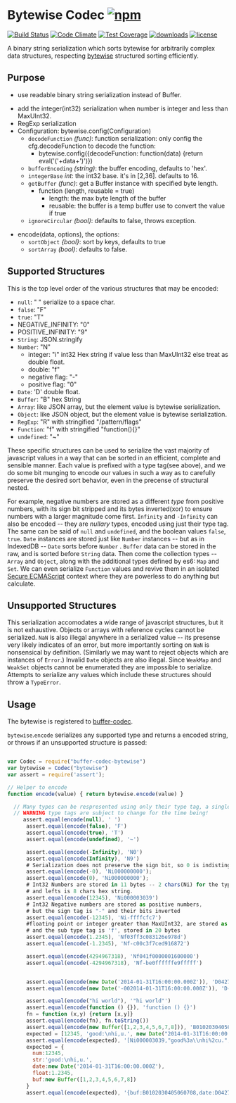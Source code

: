 # Bytewise Codec  [![npm][npm-svg]][npm]

[![Build Status][travis-svg]][travis]
[![Code Climate][codeclimate-svg]][codeclimate]
[![Test Coverage][codeclimate-test-svg]][codeclimate-test]
[![downloads][npm-download-svg]][npm]
[![license][npm-license-svg]][npm]

[npm]: https://npmjs.org/package/codec-bytewise
[npm-svg]: https://img.shields.io/npm/v/codec-bytewise.svg
[npm-download-svg]: https://img.shields.io/npm/dm/codec-bytewise.svg
[npm-license-svg]: https://img.shields.io/npm/l/codec-bytewise.svg
[travis-svg]: https://img.shields.io/travis/snowyu/node-buffer-codec-bytewise/master.svg
[travis]: http://travis-ci.org/snowyu/node-buffer-codec-bytewise
[codeclimate-svg]: https://codeclimate.com/github/snowyu/node-buffer-codec-bytewise/badges/gpa.svg
[codeclimate]: https://codeclimate.com/github/snowyu/node-buffer-codec-bytewise
[codeclimate-test-svg]: https://codeclimate.com/github/snowyu/node-buffer-codec-bytewise/badges/coverage.svg
[codeclimate-test]: https://codeclimate.com/github/snowyu/node-buffer-codec-bytewise/coverage


A binary string serialization which sorts bytewise for arbitrarily complex data structures, respecting [bytewise](https://github.com/deanlandolt/bytewise) structured sorting efficiently.

## Purpose

* use readable binary string serialization instead of Buffer.
+ add the integer(int32) serialization when number is integer and less than MaxUInt32.
+ RegExp serialization
+ Configuration: bytewise.config(Configuration)
  * `decodeFunction` *(func)*: function serialization: only config the cfg.decodeFunction to decode the function:
    * bytewise.config({decodeFunction: function(data) {return eval('('+data+')')})
  * `bufferEncoding` *(string)*: the buffer encoding, defaults to 'hex'.
  * `integerBase` *int*: the int32 base. it's in [2,36]. defaults to 16.
  * `getBuffer` *(func)*: get a Buffer instance with specified byte length.
    * function (length, reusable = true)
      * length: the max byte length of the buffer
      * reusable: the buffer is a temp buffer use to convert the value if true
  * `ignoreCircular` *(bool)*: defaults to false, throws exception.
* encode(data, options), the options:
  * `sortObject` *{bool}*: sort by keys, defaults to true
  * `sortArray` *(bool)*: defaults to false.


## Supported Structures

This is the top level order of the various structures that may be encoded:

* `null`: " " serialize to a space char.
* `false`: "F"
* `true`: "T"
* NEGATIVE_INFINITY: "0"
* POSITIVE_INFINITY: "9"
* `String`: JSON.stringify
* `Number`: "N"
  * integer: "i" int32 Hex string if value less than MaxUInt32 else treat as double float.
  * double: "f"
  * negative flag: "-"
  * positive flag: "0"
* `Date`: 'D' double float.
* `Buffer`: "B" hex String
* `Array`: like JSON array, but the element value is bytewise serialization.
* `Object`: like JSON object, but the element value is bytewise serialization.
* `RegExp`: "R" with stringified "/pattern/flags"
* `Function`: "f" with stringified "function(){}"
* `undefined`: "~"


These specific structures can be used to serialize the vast majority of javascript values in a way that can be sorted in an efficient, complete and sensible manner. Each value is prefixed with a type tag(see above), and we do some bit munging to encode our values in such a way as to carefully preserve the desired sort behavior, even in the precense of structural nested.

For example, negative numbers are stored as a different *type* from positive numbers, with its sign bit stripped and its bytes inverted(xor) to ensure numbers with a larger magnitude come first. `Infinity` and `-Infinity` can also be encoded -- they are *nullary* types, encoded using just their type tag. The same can be said of `null` and `undefined`, and the boolean values `false`, `true`. `Date` instances are stored just like `Number` instances -- but as in IndexedDB -- `Date` sorts before `Number` . `Buffer` data can be stored in the raw, and is sorted before `String` data. Then come the collection types -- `Array` and `Object`, along with the additional types defined by es6: `Map` and `Set`. We can even serialize `Function` values and revive them in an isolated [Secure ECMAScript](https://code.google.com/p/es-lab/wiki/SecureEcmaScript) context where they are powerless to do anything but calculate.

## Unsupported Structures

This serialization accomodates a wide range of javascript structures, but it is not exhaustive. Objects or arrays with reference cycles cannot be serialized. `NaN` is also illegal anywhere in a serialized value -- its presense very likely indicates of an error, but more importantly sorting on `NaN` is nonsensical by definition. (Similarly we may want to reject objects which are instances of `Error`.) Invalid `Date` objects are also illegal. Since `WeakMap` and `WeakSet` objects cannot be enumerated they are impossible to serialize. Attempts to serialize any values which include these structures should throw a `TypeError`.


## Usage

The bytewise is registered to [buffer-codec](https://github.com/snowyu/node-buffer-codec).

`bytewise`.`encode` serializes any supported type and returns a encoded string, or throws if an unsupported structure is passed:

```js

var Codec = require("buffer-codec-bytewise")
var bytewise = Codec("bytewise")
var assert = require('assert');

// Helper to encode
function encode(value) { return bytewise.encode(value) }

  // Many types can be respresented using only their type tag, a single byte
  // WARNING type tags are subject to change for the time being!
     assert.equal(encode(null), ' ')
      assert.equal(encode(false), 'F')
      assert.equal(encode(true), 'T')
      assert.equal(encode(undefined), '~')

      assert.equal(encode(-Infinity), 'N0')
      assert.equal(encode(Infinity), 'N9')
      # Serialization does not preserve the sign bit, so 0 is indistinguishable from -0
      assert.equal(encode(-0), 'Ni000000000');
      assert.equal(encode(0), 'Ni000000000');
      # Int32 Numbers are stored in 11 bytes -- 2 chars(Ni) for the type tag and 1 char for the sign
      # and lefts is 8 chars hex string.
      assert.equal(encode(12345), 'Ni000003039')
      # Int32 Negative numbers are stored as positive numbers,
      # but the sign tag is "-" and their bits inverted
      assert.equal(encode(-12345), 'Ni-ffffcfc7')
      #floating point or integer greater than MaxUInt32, are stored as IEEE 754 doubles
      # and the sub type tag is 'f', stored in 20 bytes
      assert.equal(encode(1.2345), 'Nf03ff3c083126e978d')
      assert.equal(encode(-1.2345), 'Nf-c00c3f7ced916872')

      assert.equal(encode(4294967318), 'Nf041f0000001600000')
      assert.equal(encode(-4294967318), 'Nf-be0ffffffe9fffff')


      assert.equal(encode(new Date('2014-01-31T16:00:00.000Z')), 'D042743e9073400000')
      assert.equal(encode(new Date('-002014-01-31T16:00:00.000Z')), 'D-bd236a1e7c71ffff')

      assert.equal(encode("hi world"), '"hi world"')
      assert.equal(encode(function () {}), 'function () {}')
      fn = function (x,y) {return [x,y]}
      assert.equal(encode(fn), fn.toString())
      assert.equal(encode(new Buffer([1,2,3,4,5,6,7,8])), 'B0102030405060708')
      expected = [12345, 'good:\nhi,u.', new Date("2014-01-31T16:00:00.000Z"), 1.2345, new Buffer([1,2,3,4,5,6,7,8])]
      assert.equal(encode(expected), '[Ni000003039,"good%3a\\nhi%2cu.",D042743e9073400000,Nf03ff3c083126e978d,B0102030405060708]')
      expected = {
        num:12345,
        str:'good:\nhi,u.',
        date:new Date('2014-01-31T16:00:00.000Z'),
        float:1.2345,
        buf:new Buffer([1,2,3,4,5,6,7,8])
      }
      assert.equal(encode(expected), '{buf:B0102030405060708,date:D042743e9073400000,float:Nf03ff3c083126e978d,num:Ni000003039,str:"good%3a\\nhi%2cu."}')
```
